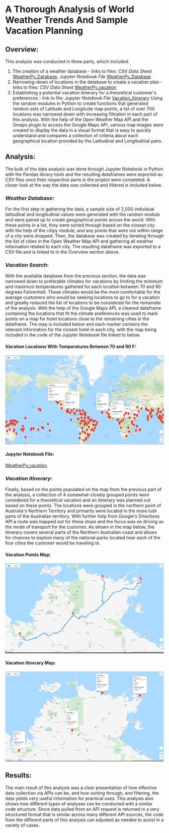 # A Thorough Analysis of World Weather Trends And Sample Vacation Planning

## **Overview**:
This analysis was conducted in three parts, which included:
  1. The creation of a weather database - links to files: *CSV Data Sheet* [WeatherPy_Database](Weather_Database/WeatherPy_Database.csv), *Jupyter Notebook File* [WeatherPy_Database](Weather_Database/Weather_Database.ipynb)
  2. Narrowing-down of locations in the database to create a vacation plan - links to files: *CSV Data Sheet* [WeatherPy_vacation](Vacation_Search/WeatherPy_vacation.csv)
  3. Establishing a potential vacation itinerary for a theoretical customer's preferences - link to file: *Jupyter Notebook File* [Vacation_Itinerary](Vacation_Itinerary/Vacation_Itinerary.ipynb)
Using the random modules in Python to create functions that generated random sets of Latitude and Longitude map points, a list of over 700 locations was narrowed down with increasing filtration in each part of this analysis. With the help of the Open Weather Map API and the Gmaps plugin to access the Google Maps API, various map images were created to display the data in a visual format that is easy to quickly understand and compares a collection of criteria about each geographical location provided by the Latitudinal and Longitudinal pairs. 

## **Analysis**:
The bulk of the data analysis was done through Jupyter Notebook in Python with the Pandas library tools and the resulting dataframes were exported as CSV files once their respective parts in the project were completed. A closer look at the way the data was collected and filtered is included below.
### *Weather Database*:
For the first step in gathering the data, a sample size of 2,000 individual latitudinal and longitudinal values were generated with the random module and were paired up to create geographical points across the world. With these points in a list, they were sorted through based on the closest city with the help of the citipy module, and any points that were not within range of a city were dropped. Then, the database was created by iterating through the list of cities in the Open Weather Map API and gathering all weather information related to each city. The resulting dataframe was exported to a CSV file and is linked to in the Overview section above.

### *Vacation Search*:
With the available database from the previous section, the data was narrowed down to preferable climates for vacations by limiting the minimum and maximum temperatures gathered for each location between 70 and 90 degrees Fahrenheit. These climates would be the most comfortable for the average customers who would be seeking locations to go to for a vacation and greatly reduced the list of locations to be considered for the remainder of the analysis. With the help of the Google Maps API, a cleaned dataframe containing the locations that fit the climate preferences was used to mark points on a map for hotel locations close to the remaining cities in the dataframe. The map is included below and each marker contains the relevant information for the closest hotel in each city, with the map being included in the code of the Jupyter Notebook file linked to below.
#### **Vacation Locations With Temperatures Between 70 and 90 F**:
![WeatherPy_vacation_map](Vacation_Search/WeatherPy_vacation_map.png)
#### Jupyter Notebook File:
[WeatherPy_vacation](Vacation_Search/Vacation_Search.ipynb)

### *Vacation Itinerary*:
Finally, based on the points populated on the map from the previous part of the analysis, a collection of 4 somewhat-closely grouped points were considered for a theoretical vacation and an itinerary was planned out based on these points. The locations were grouped in the northern point of Australia's Northern Territory and primarily were located in the more lush parts of the Australian territory. With further help from Google's Directions API a route was mapped out for these stops and the focus was on driving as the mode of transport for the customer. As shown in the map below, the itinerary covers several parts of the Northern Australian coast and allows for chances to explore many of the national parks located near each of the four cities the customer would be traveling to.
#### **Vacation Points Map**:
![WeatherPy_travel_map](Vacation_Itinerary/WeatherPy_travel_map.png)
#### **Vacation Itinerary Map**:
![WeatherPy_travel_map_markers](Vacation_Itinerary/WeatherPy_travel_map_markers.png)

## **Results**:
The main result of this analysis was a clear presentation of how effective data collection via APIs can be, and how sorting through, and filtering, the data yields very useful information for practical uses. This analysis also shows how different types of analyses can be conducted with a similar code structure. Since data pulled from an API request is returned in a very structured format that is similar across many different API sources, the code from the different parts of this analysis can adjusted as needed to assist in a variety of cases.
